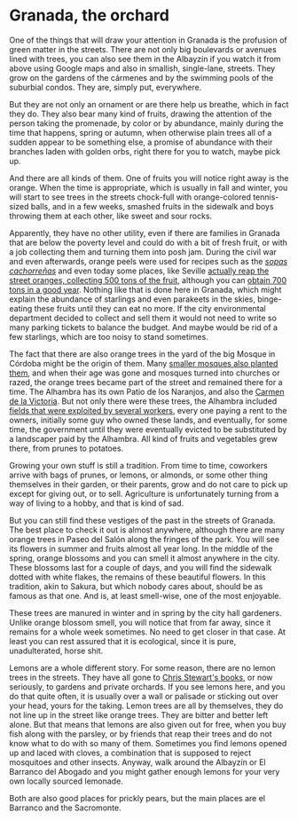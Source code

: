 # Granada, the orchard

One of the things that will draw your attention in Granada is the
profusion of green matter in the streets. There are not only big boulevards
or avenues lined with trees, you can also see them in the Albayzín if
you watch it from above using Google
maps and also in smallish, single-lane, streets. They grow on the
gardens of the cármenes and by the swimming pools of the suburbial condos. They
are, simply put, everywhere.

But they are not only an ornament or are there help us breathe, which
in fact they do. They also bear many kind of fruits, drawing the attention of the person taking the
promenade, by color or by abundance, mainly during the time that
happens, spring or autumn, when otherwise plain trees all of a sudden
appear to be something else, a promise of abundance with their
branches laden with golden orbs, right there for you to watch, maybe
pick up. 

And there are all kinds of them. One of fruits you will notice right away is the orange. When
the time is appropriate, which is usually in fall and winter, you will
start to see trees in the streets chock-full with orange-colored tennis-sized
balls, and in a few weeks, smashed fruits in the sidewalk and boys
throwing them at each other, like sweet and sour rocks.

Apparently, they have no other utility, even if there are families in
Granada that are below the poverty level and could do with a bit of
fresh fruit, or with a job collecting them and turning them into posh jam. During the civil war and even afterwards, orange peels
were used for recipes such as the
[*sopas cachorreñas*](http://mesabeamalaga.blogspot.com.es/2014/12/sopas-cachorrenas.html)
and even today some places, like Seville
[actually reap the street oranges, collecting 500 tons of the fruit](http://elcorreoweb.es/historico/recogidos-521-629-kilos-de-naranjas-amargas-en-las-calles-y-plazas-de-sevilla-capital-EKEC598480),
although you can
[obtain 700 tons in a good year](http://www.diariodesevilla.es/article/sevilla/1458986/retiradas/las/calles/mas/toneladas/naranjas/amargas.html). Nothing
like that is done here in Granada, which might explain the abundance
of starlings and even parakeets in the skies, binge-eating these
fruits until they can eat no more. If the city environmental department decided to
collect and sell them it would not need to write so many parking
tickets to balance the budget. And maybe would be rid of a few starlings, which are too noisy to stand sometimes.

The fact that there are also orange trees in the yard of the big Mosque in
Córdoba might be the origin of them. Many
[smaller mosques also planted them](http://cvc.cervantes.es/actcult/jardin_andalusi/cordoba/aljama.htm),
and when their age was gone and mosques turned into churches or razed,
the orange trees became part of the street and remained there for a
time. The Alhambra has its own Patio de los Naranjos, and also the
[Carmen de la Victoria](https://www.tripadvisor.es/LocationPhotoDirectLink-g187441-d1027773-i137902822-Carmen_de_los_Martires-Granada_Province_of_Granada_Andalucia.html). But
not only there were these trees, the Alhambra included
[fields that were exploited by several workers](http://www.otragranada.org/spip.php?article704),
every one paying a rent to the owners, initially some guy who owned
these lands, 
and eventually, for some time, the government until they were
eventually evicted to be substituted by a landscaper paid by the Alhambra. All kind of fruits and vegetables grew there, from
prunes to potatoes. 

Growing your own stuff is still a tradition. From time to time,
coworkers arrive with bags of prunes, or lemons, or almonds, or some
other thing themselves in their garden, or their parents, grow and do
not care to pick up except for giving out, or to sell. Agriculture is
unfortunately turning from a way of living to a hobby, and that is
kind of sad. 

But you can still find these vestiges of the past in the streets of
Granada. The best place to check it out is almost anywhere, although there
are many orange trees in Paseo del Salón along the fringes of the
park. You will see its flowers in summer and fruits almost all year
long. In the middle of the spring, orange blossoms and you can smell
it almost anywhere in the city. These blossoms last for a couple of
days, and you will find the sidewalk dotted with white flakes, the
remains of these beautiful flowers. In this tradition, akin to Sakura,
but which nobody cares about, should be as famous as that one. And is,
at least smell-wise, one of the most enjoyable.

These trees are manured in winter and in spring by the city hall
gardeners. Unlike orange blossom smell,  you will notice
that from far away, since it remains for a whole week sometimes. No
need to get closer in that case. At least you can rest assured that it
is ecological, since it is pure, unadulterated, horse shit. 

Lemons are a whole different story. For some reason, there are no
lemon trees in the streets. They have all gone to
[Chris Stewart's books](https://www.amazon.com/Driving-Over-Lemons-Optimist-Spain/dp/0375709150/ref=as_sl_pc_ss_til?tag=perltutobyjjmere&linkCode=w01&linkId=RRCKPFQAD34SSFUW&creativeASIN=0375709150),
or now seriously, to gardens and private orchards. If you see lemons
here, and you do that quite often, it is usually over a wall or
palisade or sticking out over your head, yours for the taking. Lemon
trees are all by themselves, they do not line up in the street like
orange trees. They are bitter and better left alone. But that means
that lemons are also given out for free, when you buy fish along with
the parsley, or by friends that reap their trees and do not know what
to do with so many of them. Sometimes you find lemons opened up and
laced with cloves, a combination that is supposed to reject mosquitoes
and other insects. Anyway, walk around the Albayzín or El Barranco del
Abogado and you might gather enough lemons for your very own locally
sourced lemonade.

Both are also good places for prickly pears, but the main places are el Barranco and the Sacromonte.
